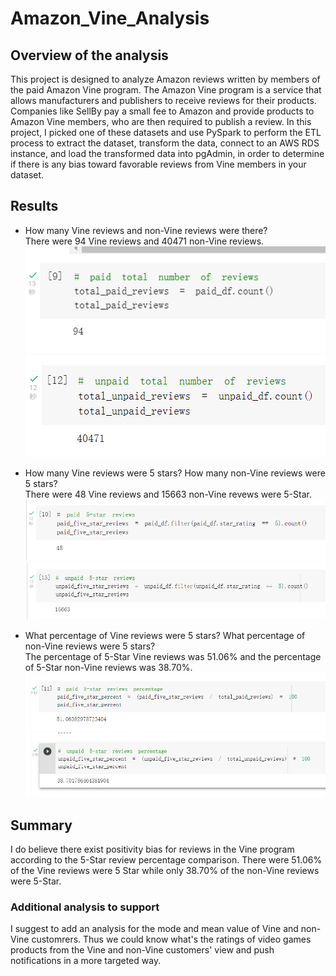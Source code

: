# Amazon_Vine_Analysis
## Overview of the analysis
This project is designed to analyze Amazon reviews written by members of the paid Amazon Vine program. The Amazon Vine program is a service that allows manufacturers and publishers to receive reviews for their products. Companies like SellBy pay a small fee to Amazon and provide products to Amazon Vine members, who are then required to publish a review. In this project, I picked one of these datasets and use PySpark to perform the ETL process to extract the dataset, transform the data, connect to an AWS RDS instance, and load the transformed data into pgAdmin, in order to determine if there is any bias toward favorable reviews from Vine members in your dataset.

## Results
 - How many Vine reviews and non-Vine reviews were there?  
 There were 94 Vine reviews and 40471 non-Vine reviews.  
 ![total_paidR](https://github.com/JosephineYang228/Amazon_Vine_Analysis/blob/80c5303387cf42faa27c637736a3f620579e88ea/image/total_paidR.png)  
 ![total_unpaidR](https://github.com/JosephineYang228/Amazon_Vine_Analysis/blob/80c5303387cf42faa27c637736a3f620579e88ea/image/total_unpaidR.png)
 
 - How many Vine reviews were 5 stars? How many non-Vine reviews were 5 stars?  
 There were 48 Vine reviews and 15663 non-Vine revews were 5-Star.  
 ![5-SR](https://github.com/JosephineYang228/Amazon_Vine_Analysis/blob/80c5303387cf42faa27c637736a3f620579e88ea/image/5-SR.png)  
 ![U5-SR](https://github.com/JosephineYang228/Amazon_Vine_Analysis/blob/80c5303387cf42faa27c637736a3f620579e88ea/image/U5-SR.png)  
 
 - What percentage of Vine reviews were 5 stars? What percentage of non-Vine reviews were 5 stars?  
 The percentage of 5-Star Vine reviews was 51.06% and the percentage of 5-Star non-Vine reviews was 38.70%.  
 ![5-SP](https://github.com/JosephineYang228/Amazon_Vine_Analysis/blob/80c5303387cf42faa27c637736a3f620579e88ea/image/5-SP.png)  
 ![U5-SP](https://github.com/JosephineYang228/Amazon_Vine_Analysis/blob/80c5303387cf42faa27c637736a3f620579e88ea/image/U5-SP.png)
 
## Summary
I do believe there exist positivity bias for reviews in the Vine program according to the 5-Star review percentage comparison. There were 51.06% of the Vine reviews were 5 Star while only 38.70% of the non-Vine reviews were 5-Star.  
### Additional analysis to support
I suggest to add an analysis for the mode and mean value of Vine and non-Vine customrers. Thus we could know what's the ratings of video games products from the Vine and non-Vine customers' view and push notifications in a more targeted way.
